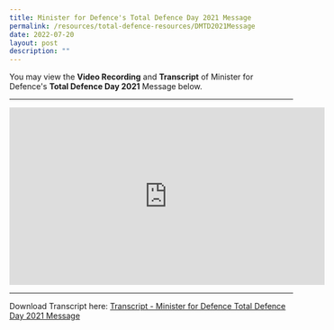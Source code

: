 ```yaml
---
title: Minister for Defence's Total Defence Day 2021 Message
permalink: /resources/total-defence-resources/DMTD2021Message
date: 2022-07-20
layout: post
description: ""
---
```

You may view the **Video Recording** and **Transcript** of Minister for Defence's **Total Defence Day 2021** Message below.

****

<iframe width="560" height="315" src="https://www.youtube.com/embed/hG7KGkZzLAI" title="YouTube video player" frameborder="0" allow="accelerometer; autoplay; clipboard-write; encrypted-media; gyroscope; picture-in-picture" allowfullscreen></iframe>

****

Download Transcript here: [Transcript - Minister for Defence Total Defence Day 2021 Message ](/files/Transcript%20-%20Minister%20for%20Defence%20Total%20Defence%20Day%202021%20Message.pdf)